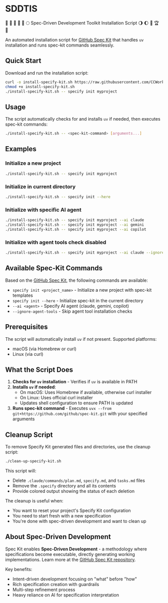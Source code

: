 # SDDTIS

🌾 🥳 🌋 🏰 🌅 🌕 Spec-Driven Development Toolkit Installation Script 🌖 🌔 🌈 🏆 👑

An automated installation script for [GitHub Spec Kit](https://github.com/github/spec-kit) that handles `uv` installation and runs spec-kit commands seamlessly.

## Quick Start

Download and run the installation script:

```bash
curl -o install-specify-kit.sh https://raw.githubusercontent.com/CCWorkforce/SDDTIS/main/install-specify-kit.sh
chmod +x install-specify-kit.sh
./install-specify-kit.sh -- specify init myproject
```

## Usage

The script automatically checks for and installs `uv` if needed, then executes spec-kit commands:

```bash
./install-specify-kit.sh -- <spec-kit-command> [arguments...]
```

## Examples

### Initialize a new project

```bash
./install-specify-kit.sh -- specify init myproject
```

### Initialize in current directory

```bash
./install-specify-kit.sh -- specify init --here
```

### Initialize with specific AI agent

```bash
./install-specify-kit.sh -- specify init myproject --ai claude
./install-specify-kit.sh -- specify init myproject --ai gemini
./install-specify-kit.sh -- specify init myproject --ai copilot
```

### Initialize with agent tools check disabled

```bash
./install-specify-kit.sh -- specify init myproject --ai claude --ignore-agent-tools
```

## Available Spec-Kit Commands

Based on the [GitHub Spec Kit](https://github.com/github/spec-kit), the following commands are available:

- `specify init <project_name>` - Initialize a new project with spec-kit templates
- `specify init --here` - Initialize spec-kit in the current directory
- `--ai <agent>` - Specify AI agent (claude, gemini, copilot)
- `--ignore-agent-tools` - Skip agent tool installation checks

## Prerequisites

The script will automatically install `uv` if not present. Supported platforms:

- macOS (via Homebrew or curl)
- Linux (via curl)

## What the Script Does

1. **Checks for `uv` installation** - Verifies if `uv` is available in PATH
2. **Installs `uv` if needed**:
   - On macOS: Uses Homebrew if available, otherwise curl installer
   - On Linux: Uses official curl installer
   - Updates shell configuration to ensure PATH is updated
3. **Runs spec-kit command** - Executes `uvx --from git+https://github.com/github/spec-kit.git` with your specified arguments

## Cleanup Script

To remove Specify Kit generated files and directories, use the cleanup script:

```bash
./clean-up-specify-kit.sh
```

This script will:
- Delete `.claude/commands/plan.md`, `specify.md`, and `tasks.md` files
- Remove the `.specify` directory and all its contents
- Provide colored output showing the status of each deletion

The cleanup is useful when:
- You want to reset your project's Specify Kit configuration
- You need to start fresh with a new specification
- You're done with spec-driven development and want to clean up

## About Spec-Driven Development

Spec Kit enables **Spec-Driven Development** - a methodology where specifications become executable, directly generating working implementations. Learn more at the [GitHub Spec Kit repository](https://github.com/github/spec-kit).

Key benefits:

- Intent-driven development focusing on "what" before "how"
- Rich specification creation with guardrails
- Multi-step refinement process
- Heavy reliance on AI for specification interpretation
